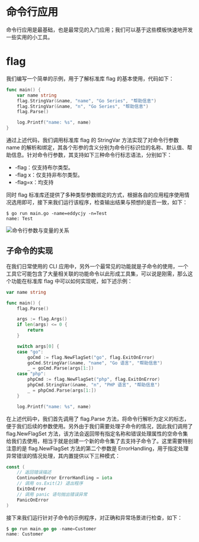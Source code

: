# 命令行应用

命令行应用是最基础，也是最常见的入门应用；我们可以基于这些模板快速地开发一些实用的小工具。

# flag

我们编写一个简单的示例，用于了解标准库 flag 的基本使用，代码如下：

```go
func main() {
	var name string
	flag.StringVar(&name, "name", "Go Series", "帮助信息")
	flag.StringVar(&name, "n", "Go Series", "帮助信息")
	flag.Parse()

	log.Printf("name: %s", name)
}
```

通过上述代码，我们调用标准库 flag 的 StringVar 方法实现了对命令行参数 name 的解析和绑定，其各个形参的含义分别为命令行标识位的名称、默认值、帮助信息。针对命令行参数，其支持如下三种命令行标志语法，分别如下：

- -flag：仅支持布尔类型。
- -flag x：仅支持非布尔类型。
- -flag=x：均支持

同时 flag 标准库还提供了多种类型参数绑定的方式，根据各自的应用程序使用情况选用即可，接下来我们运行该程序，检查输出结果与预想的是否一致，如下：

```shell
$ go run main.go -name=eddycjy -n=Test
name: Test
```

![命令行参数与变量的关系](https://pic.imgdb.cn/item/605835b58322e6675c6ae30e.jpg)

## 子命令的实现

在我们日常使用的 CLI 应用中，另外一个最常见的功能就是子命令的使用，一个工具它可能包含了大量相关联的功能命令以此形成工具集，可以说是刚需，那么这个功能在标准库 flag 中可以如何实现呢，如下述示例：

```go
var name string

func main() {
	flag.Parse()

	args := flag.Args()
	if len(args) <= 0 {
		return
	}

	switch args[0] {
	case "go":
		goCmd := flag.NewFlagSet("go", flag.ExitOnError)
		goCmd.StringVar(&name, "name", "Go 语言", "帮助信息")
		_ = goCmd.Parse(args[1:])
	case "php":
		phpCmd := flag.NewFlagSet("php", flag.ExitOnError)
		phpCmd.StringVar(&name, "n", "PHP 语言", "帮助信息")
		_ = phpCmd.Parse(args[1:])
	}

	log.Printf("name: %s", name)
```

在上述代码中，我们首先调用了 flag.Parse 方法，将命令行解析为定义的标志，便于我们后续的参数使用。另外由于我们需要处理子命令的情况，因此我们调用了 flag.NewFlagSet 方法，该方法会返回带有指定名称和错误处理属性的空命令集给我们去使用，相当于就是创建一个新的命令集了去支持子命令了。这里需要特别注意的是 flag.NewFlagSet 方法的第二个参数是 ErrorHandling，用于指定处理异常错误的情况处理，其内置提供以下三种模式：

```go
const (
	// 返回错误描述
	ContinueOnError ErrorHandling = iota
	// 调用 os.Exit(2) 退出程序
	ExitOnError
	// 调用 panic 语句抛出错误异常
	PanicOnError
)
```

接下来我们运行针对子命令的示例程序，对正确和异常场景进行检查，如下：

```go
$ go run main.go go -name=Customer
name: Customer
```
